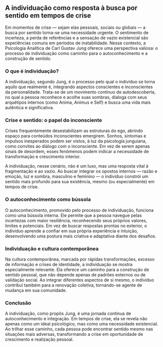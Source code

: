 
## A individuação como resposta à busca por sentido em tempos de crise

Em momentos de crise — sejam elas pessoais, sociais ou globais — a busca por sentido torna-se uma necessidade urgente. O sentimento de incerteza, a perda de referências e a sensação de vazio existencial são experiências comuns em períodos de instabilidade. Nesse contexto, a Psicologia Analítica de Carl Gustav Jung oferece uma perspectiva valiosa: o processo de individuação como caminho para o autoconhecimento e a construção de sentido.

### O que é individuação?

A individuação, segundo Jung, é o processo pelo qual o indivíduo se torna aquilo que realmente é, integrando aspectos conscientes e inconscientes da personalidade. Trata-se de um movimento contínuo de autodescoberta, no qual a pessoa reconhece e acolhe suas sombras, dialoga com seus arquétipos internos (como Anima, Animus e Self) e busca uma vida mais autêntica e significativa.

### Crise e sentido: o papel do inconsciente

Crises frequentemente desestabilizam as estruturas do ego, abrindo espaço para conteúdos inconscientes emergirem. Sonhos, sintomas e impulsos inesperados podem ser vistos, à luz da psicologia junguiana, como convites ao diálogo com o inconsciente. Em vez de serem apenas sinais de desordem, esses fenômenos podem indicar a necessidade de transformação e crescimento interior.

A individuação, nesse cenário, não é um luxo, mas uma resposta vital à fragmentação e ao vazio. Ao buscar integrar os opostos internos — razão e emoção, luz e sombra, masculino e feminino — o indivíduo constrói um sentido mais profundo para sua existência, mesmo (ou especialmente) em tempos de crise.

### O autoconhecimento como bússola

O autoconhecimento, promovido pelo processo de individuação, funciona como uma bússola interna. Ele permite que a pessoa navegue pelas incertezas com maior resiliência, reconhecendo seus próprios valores, limites e potenciais. Em vez de buscar respostas prontas no exterior, o indivíduo aprende a confiar em sua própria experiência e intuição, desenvolvendo uma postura mais criativa e adaptativa diante dos desafios.

### Individuação e cultura contemporânea

Na cultura contemporânea, marcada por rápidas transformações, excesso de informação e crises de identidade, a individuação se mostra especialmente relevante. Ela oferece um caminho para a construção de sentido pessoal, que não depende apenas de padrões externos ou de validação social. Ao integrar diferentes aspectos de si mesmo, o indivíduo contribui também para a renovação coletiva, tornando-se agente de mudança em sua comunidade.

### Conclusão

A individuação, como propôs Jung, é uma jornada contínua de autoconhecimento e integração. Em tempos de crise, ela se revela não apenas como um ideal psicológico, mas como uma necessidade existencial. Ao trilhar esse caminho, cada pessoa pode encontrar sentido mesmo nas situações mais adversas, transformando a crise em oportunidade de crescimento e realização pessoal.
```
